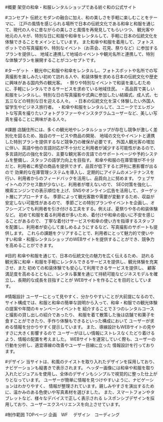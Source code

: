 #概要
架空の和傘・和服レンタルショップである紡ぐ和の公式サイト
		
#コンセプト
伝統とモダンの融合に加え、和の美しさを手軽に楽しむことをテーマに、
江戸の風情を感じられる場所で日本の伝統文化である和傘と和服を通じて、現代の人々に昔ながらの美しさと風情を再発見してもらいつつ、
観光客や地元の人々が、特別な日に和服や和傘をレンタルして、手軽に日本の伝統文化を体験できることをメインとしています。
また和傘や和服を着用して、フォトスポットでの写真撮影や、特別なイベント（お茶会、花見、祭りなど）に参加するプランを提供し、
地域と連携して地域のイベントや観光名所と連携して、特別な体験プランを展開することがコンセプトです。
		
#ターゲット
・観光中に和服や和傘をレンタルし、フォトスポットや名所での写真撮影を楽しみたい初めて訪れる人や、和装体験を求める日本の伝統文化や歴史に興味がある国内外の観光客。
・祭りや特別なイベントで和装を楽しむために、手軽にレンタルできるサービスを求めている地域住民。
・高品質で美しい和服をレンタルし、特別な日の写真撮影や式典に参加したい結婚式、成人式、七五三などの特別な日を迎える人々。
・日本の伝統文化を深く体験したい外国人留学生やビジネス旅行者。
・和傘や和服をレンタルして、ユニークでエレガントな写真を撮りたいフォトグラファーやインスタグラムユーザーなど、美しい写真を撮ることに興味がある人々。

		
#課題
店舗住所には、多くの観光地やレンタルショップが存在し競争が激しく差別化を図るため、独自のサービスや商品の開発、
地域の文化やイベントと連携した特別プランを提供するなど競争力の確保が必要です。
外国人観光客の増加に伴い、英語や他の言語対応が不十分だと利用者が減少する可能性があるので、
多言語対応の強化を図り、主要な観光客の言語でのサポートページや予約システムを整備し、スタッフの語学力向上を目指す。
和傘や和服の在庫管理が不十分だと、利用者に希望の商品を提供できず、品質が低下すると評判に悪影響が出るので
効果的な在庫管理システムを導入し、定期的にアイテムのメンテナンスを行い、利用者からのフィードバックを活用し、品質向上に努めます。
ウェブサイトへのアクセス数が少ないと、利用者が増えないので、
SEO対策を強化し、検索エンジンでの表示順位を上げ、SNSやオンライン広告を活用して、ターゲット層にアプローチする。
季節によって観光客数や需要が変動するため、収益が安定しない可能性があるので、
季節ごとの特別プランやイベントを企画し、オフシーズンでも利用者を引き付ける工夫をする。例えば、夏祭りや冬の和装体験など。
初めて和服を着る利用者が多いため、着付けや和傘の扱いに不安を感じることがあるので、
丁寧な着付けサービスや和傘の使い方を指導するスタッフを配置し、利用者が安心して楽しめるようにするなど、写真撮影のサポートも提供します。
これらの課題をクリアすることで、利用者にとって魅力的で使いやすい和傘・和服レンタルショップのWEBサイトを提供することができ、競争力を高めることができます。

		
#目的
和傘や和服を通じて、日本の伝統文化の魅力を広く伝えるため、
訪れる観光客に和傘・和服を手軽にレンタルできるサービスを提供し、観光体験を充実させ、また
初めての和装体験でも安心して利用できるサービスを提供し、
顧客満足度を高めるとともに、レンタル事業を通じて持続可能なビジネスモデルを確立し、長期的な成長を目指すことが
WEBサイトを作ることを目的としています。

#情報設計
ユーザーにとって見やすく、分かりやすいことが大前提になるので、
サイト構成では、和服と和傘の簡単な説明から入って、和傘・和服での観光体験の提案や年間のキャンペーンイベントを
紹介することで３つのレンタルコースと撮影の貸し出しの紹介であったり、
和服を着て散策した後は店舗で和菓子を食すことができたり、手作り体験もできるといった構成において
ユーザーが求める情報を分かりやすく提示しています。 
また、導線設計もWEBサイトの見やすさに大きく影響するので
ユーザーがほしい情報にストレスなくたどり着けるよう、情報の配置を考えました。
WEBサイトを運営していく際も、ユーザーの行動を分析し、適宜導線の改善やユーザー目線に立った
情報設計を行っております。


#デザイン
当サイトは、和風のテイストを取り入れたデザインを採用しており、ナビゲーションも縦書きで表示されます。
ヘッダー画像には和傘や和服を取り入れたビジュアルを使用し、全体のデザインもシンプルで視覚的に整った仕上がりとなっています。
ユーザーが簡単に情報を見つけやすいように、ナビゲーションはわかりやすく、
情報が整理されています。親しみやすさを演出するために、温かみのある色使いや写真素材を選びました。
また、スマートフォンやタブレットなど、様々なデバイスで正しく表示される
レスポンシブデザインを採用しており、ユーザーエクスペリエンスを向上させています。


#制作範囲
TOPページ
企画　WF 　デザイン　コーディング
